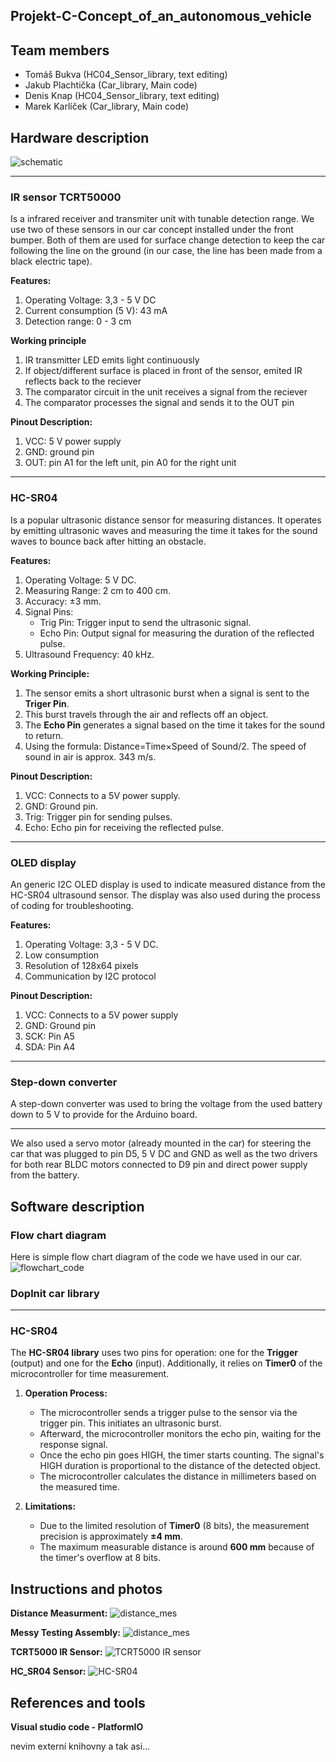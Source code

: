 ## Projekt-C-Concept_of_an_autonomous_vehicle

## Team members
- Tomáš Bukva (HC04_Sensor_library, text editing)
- Jakub Plachtička (Car_library, Main code)
- Denis Knap (HC04_Sensor_library, text editing)
- Marek Karlíček (Car_library, Main code)
  
## Hardware description
 ![schematic](images/schematic.png)

---
### IR sensor TCRT50000
Is a infrared receiver and transmiter unit with tunable detection range. We use two of these sensors in our car concept installed under the front bumper. Both of them are used for surface change detection to keep the car following the line on the ground (in our case, the line has been made from a black electric tape).

**Features:**
1. Operating Voltage: 3,3 - 5 V DC
2. Current consumption (5 V): 43 mA
3. Detection range: 0 - 3 cm

**Working principle**
1. IR transmitter LED emits light continuously
2. If object/different surface is placed in front of the sensor, emited IR reflects back to the reciever
3. The comparator circuit in the unit receives a signal from the reciever
4. The comparator processes the signal and sends it to the OUT pin

 **Pinout Description:**
 1. VCC: 5 V power supply
 2. GND: ground pin
 3. OUT: pin A1 for the left unit, pin A0 for the right unit
 
 ---
 ### HC-SR04
 Is a popular ultrasonic distance sensor for measuring distances. It operates by emitting ultrasonic waves and measuring the time it takes for the sound waves to bounce back after hitting an obstacle.
 
 **Features:**
1.  Operating Voltage: 5 V DC.
2.  Measuring Range: 2 cm to 400 cm.
3.  Accuracy: ±3 mm.
4.  Signal Pins:
    - Trig Pin: Trigger input to send the ultrasonic signal.
    -  Echo Pin: Output signal for measuring the duration of the reflected pulse.
5.  Ultrasound Frequency: 40 kHz.

**Working Principle:**
1.  The sensor emits a short ultrasonic burst when a signal is sent to the  **Triger Pin**.
2.  This burst travels through the air and reflects off an object.
3.  The  **Echo Pin**  generates a signal based on the time it takes for the sound to return.
4.  Using the formula: Distance=Time×Speed of Sound/2. The speed of sound in air is approx. 343 m/s.

 **Pinout Description:**
1.  VCC:  Connects to a 5V power supply.
2.  GND:  Ground pin.
3.  Trig:  Trigger pin for sending pulses.
4.  Echo:  Echo pin for receiving the reflected pulse.
---

### OLED display
An generic I2C OLED display is used to indicate measured distance from the HC-SR04 ultrasound sensor. The display was also used during the process of coding for troubleshooting.

**Features:**
1.  Operating Voltage: 3,3 - 5 V DC.
2.  Low consumption
3.  Resolution of 128x64 pixels
4.  Communication by I2C protocol

**Pinout Description:**
1.  VCC:  Connects to a 5V power supply
2.  GND:  Ground pin
3.  SCK:  Pin A5
4.  SDA:  Pin A4
---
### Step-down converter
A step-down converter was used to bring the voltage from the used battery down to 5 V to provide for the Arduino board. 

---
We also used a servo motor (already mounted in the car) for steering the car that was plugged to pin D5, 5 V DC and GND as well as the two drivers for both rear BLDC motors connected to D9 pin and direct power supply from the battery. 

## Software description
### Flow chart diagram
Here is simple flow chart diagram of the code we have used in our car.
 ![flowchart_code](images/flowchart.svg)


### Doplnit car library
---
### HC-SR04
The  **HC-SR04 library**  uses two pins for operation: one for the  **Trigger**  (output) and one for the  **Echo**  (input). Additionally, it relies on  **Timer0**  of the microcontroller for time measurement.

1.  **Operation Process:**
    
    -   The microcontroller sends a trigger pulse to the sensor via the trigger pin. This initiates an ultrasonic burst.
    -   Afterward, the microcontroller monitors the echo pin, waiting for the response signal.
    -   Once the echo pin goes HIGH, the timer starts counting. The signal's HIGH duration is proportional to the distance of the detected object.
    -   The microcontroller calculates the distance in millimeters based on the measured time.
2.  **Limitations:**
    
    -   Due to the limited resolution of  **Timer0**  (8 bits), the measurement precision is approximately  **±4 mm**.
    -   The maximum measurable distance is around  **600 mm**  because of the timer's overflow at 8 bits.

## Instructions and photos

**Distance Measurment:**
 ![distance_mes](images/IMG_3246%202.JPG)
 
**Messy Testing Assembly:**
 ![distance_mes](images/rotated_assemly.JPG)

**TCRT5000 IR Sensor:**
![TCRT5000 IR sensor](https://img.gme.cz/detail/400/400/eshop_data/eshop_data/11/775-141/pctdetail.775-141.1.webp)

**HC_SR04 Sensor:**
![HC-SR04](https://img.gkbcdn.com/p/2015-12-17/hc-sr04-ultrasonic-sensor-distance-measuring-module-3-3v---5v-compatible-for-arduino-nodemcu-1571976572471._w500_.jpg)


## References and tools
**Visual studio code - PlatformIO**

nevim externí knihovny a tak asi...
